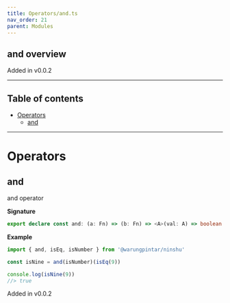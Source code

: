 ```yaml
---
title: Operators/and.ts
nav_order: 21
parent: Modules
---
```


## and overview

Added in v0.0.2

---

<h2 class="text-delta">Table of contents</h2>

- [Operators](#operators)
  - [and](#and)

---

# Operators

## and

and operator

**Signature**

```ts
export declare const and: (a: Fn) => (b: Fn) => <A>(val: A) => boolean
```

**Example**

```ts
import { and, isEq, isNumber } from '@warungpintar/ninshu'

const isNine = and(isNumber)(isEq(9))

console.log(isNine(9))
//> true
```

Added in v0.0.2
